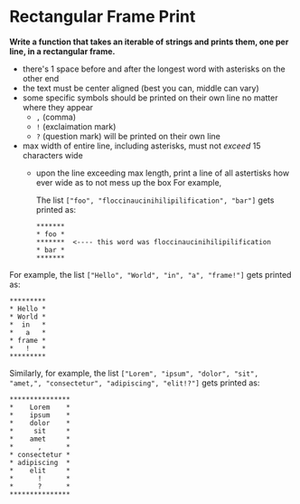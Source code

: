 # Rectangular Frame Print

**Write a function that takes an iterable of strings and prints them, one per line, in a rectangular frame.**

* there's 1 space before and after the longest word with asterisks on the other end
* the text must be center aligned (best you can, middle can vary)
* some specific symbols should be printed on their own line no matter where they appear
    * `,` (comma)
    * `!` (exclaimation mark)
    * `?` (question mark) will be printed on their own line
* max width of entire line, including asterisks, must not _exceed_ 15 characters wide
    * upon the line exceeding max length, print a line of all astertisks how ever wide as to not mess up the box
      For example,

      The list `["foo", "floccinaucinihilipilification", "bar"]` gets printed as:

      ```
      *******
      * foo *
      *******  <---- this word was floccinaucinihilipilification
      * bar *
      *******
      ```

For example, the list `["Hello", "World", "in", "a", "frame!"]` gets printed as:

```
*********
* Hello *
* World *
*  in   *
*   a   *
* frame *
*   !   *
*********
```

Similarly, for example, the list `["Lorem", "ipsum", "dolor", "sit", "amet,", "consectetur", "adipiscing", "elit!?"]` gets printed as:

```
***************
*    Lorem    *
*    ipsum    *
*    dolor    *
*     sit     *
*    amet     *
*      ,      *
* consectetur *
* adipiscing  *
*    elit     *
*      !      *
*      ?      *
***************
```

